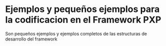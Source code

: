 # Ejemplos y pequeños ejemplos para la codificacion en el Framework PXP

Son pequeños ejemplos y ejemplos completos de las estructuras de desarrollo del framework